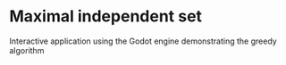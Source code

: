 # Maximal independent set
Interactive application using the Godot engine demonstrating the greedy algorithm
